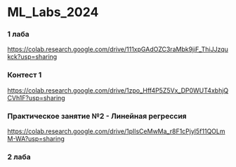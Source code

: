 # ML_Labs_2024

### 1 лаба
https://colab.research.google.com/drive/111xpGAdOZC3raMbk9jiF_ThiJJzqukck?usp=sharing

### Контест 1
https://colab.research.google.com/drive/1zpo_Hff4P5Z5Vx_DP0WUT4xbhjQCVh1F?usp=sharing

### Практическое занятие №2 - Линейная регрессия
https://colab.research.google.com/drive/1pIlsCeMwMa_r8F1cPjyl5f11QOLmM-WA?usp=sharing

### 2 лаба

